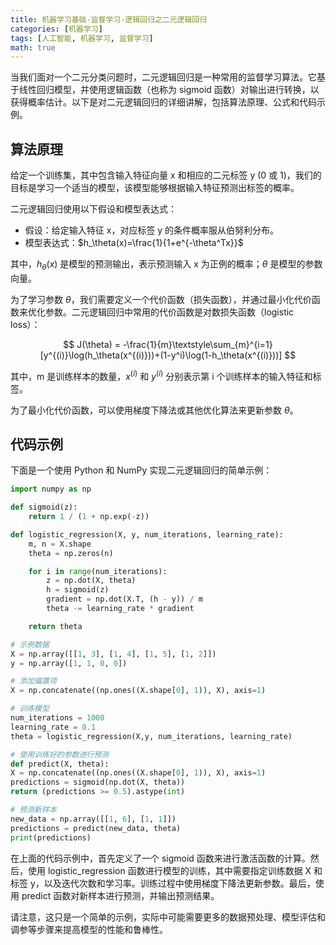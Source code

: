 ```yaml
---
title: 机器学习基础-监督学习-逻辑回归之二元逻辑回归
categories: [机器学习]
tags: [人工智能, 机器学习, 监督学习]
math: true
---
```


当我们面对一个二元分类问题时，二元逻辑回归是一种常用的监督学习算法。它基于线性回归模型，并使用逻辑函数（也称为 sigmoid 函数）对输出进行转换，以获得概率估计。以下是对二元逻辑回归的详细讲解，包括算法原理、公式和代码示例。

## 算法原理

给定一个训练集，其中包含输入特征向量 x 和相应的二元标签 y (0 或 1)，我们的目标是学习一个适当的模型，该模型能够根据输入特征预测出标签的概率。

二元逻辑回归使用以下假设和模型表达式：

- 假设：给定输入特征 x，对应标签 y 的条件概率服从伯努利分布。
- 模型表达式：$h_\theta(x)=\frac{1}{1+e^{-\theta^Tx}}$

其中，$h_\theta(x)$ 是模型的预测输出，表示预测输入 x 为正例的概率；$\theta$ 是模型的参数向量。

为了学习参数 $\theta$，我们需要定义一个代价函数（损失函数），并通过最小化代价函数来优化参数。二元逻辑回归中常用的代价函数是对数损失函数（logistic loss）：

$$
J(\theta) = -\frac{1}{m}\textstyle\sum_{m}^{i=1}[y^{(i)}\log(h_\theta(x^{(i)}))+(1-y^i)\log(1-h_\theta(x^{(i)}))]
$$

其中，m 是训练样本的数量，$x^{(i)}$ 和 $y^{(i)}$ 分别表示第 i 个训练样本的输入特征和标签。

为了最小化代价函数，可以使用梯度下降法或其他优化算法来更新参数 $\theta$。

## 代码示例

下面是一个使用 Python 和 NumPy 实现二元逻辑回归的简单示例：

```python
import numpy as np

def sigmoid(z):
    return 1 / (1 + np.exp(-z))

def logistic_regression(X, y, num_iterations, learning_rate):
    m, n = X.shape
    theta = np.zeros(n)

    for i in range(num_iterations):
        z = np.dot(X, theta)
        h = sigmoid(z)
        gradient = np.dot(X.T, (h - y)) / m
        theta -= learning_rate * gradient

    return theta

# 示例数据
X = np.array([[1, 3], [1, 4], [1, 5], [1, 2]])
y = np.array([1, 1, 0, 0])

# 添加偏置项
X = np.concatenate((np.ones((X.shape[0], 1)), X), axis=1)

# 训练模型
num_iterations = 1000
learning_rate = 0.1
theta = logistic_regression(X,y, num_iterations, learning_rate)

# 使用训练好的参数进行预测
def predict(X, theta):
X = np.concatenate((np.ones((X.shape[0], 1)), X), axis=1)
predictions = sigmoid(np.dot(X, theta))
return (predictions >= 0.5).astype(int)

# 预测新样本
new_data = np.array([[1, 6], [1, 1]])
predictions = predict(new_data, theta)
print(predictions)
```

在上面的代码示例中，首先定义了一个 sigmoid 函数来进行激活函数的计算。然后，使用 logistic_regression 函数进行模型的训练，其中需要指定训练数据 X 和标签 y，以及迭代次数和学习率。训练过程中使用梯度下降法更新参数。最后，使用 predict 函数对新样本进行预测，并输出预测结果。

请注意，这只是一个简单的示例，实际中可能需要更多的数据预处理、模型评估和调参等步骤来提高模型的性能和鲁棒性。
